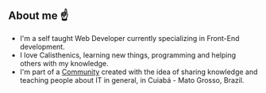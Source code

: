 <div align="center">
  <img alt="Willian Andrade's flashy introduction" src="https://github.com/Will-Andrade/Will-Andrade/blob/main/willianAndradeCard.gif" />
</div>

## About me ☝️
* I'm a self taught Web Developer currently specializing in Front-End development.
* I love Calisthenics, learning new things, programming and helping others with my knowledge.
* I'm part of a [Community](https://www.instagram.com/wr_hackerspace/) created with the idea of sharing knowledge and teaching people about IT in general, in Cuiabá - Mato Grosso, Brazil.
